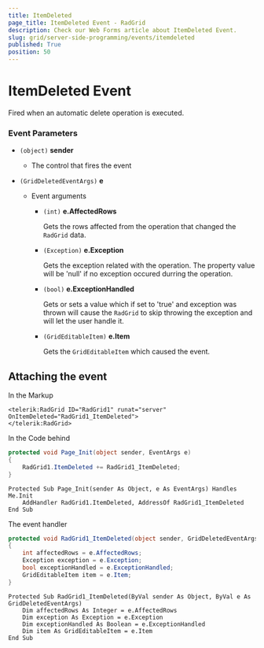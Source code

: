 ```yaml
---
title: ItemDeleted
page_title: ItemDeleted Event - RadGrid
description: Check our Web Forms article about ItemDeleted Event.
slug: grid/server-side-programming/events/itemdeleted
published: True
position: 50
---
```


# ItemDeleted Event

Fired when an automatic delete operation is executed.


### Event Parameters

* `(object)` **sender**

    * The control that fires the event

* `(GridDeletedEventArgs)` **e**

    * Event arguments 

        * `(int)` **e.AffectedRows**
            
            Gets the rows affected from the operation that changed the `RadGrid` data.

        * `(Exception)` **e.Exception**

            Gets the exception related with the operation. The property value will be 'null' if no exception occured durring the operation.
            
        * `(bool)` **e.ExceptionHandled**

            Gets or sets a value which if set to 'true' and exception was thrown will cause the `RadGrid` to skip throwing the exception and will let the user handle it.

        * `(GridEditableItem)` **e.Item**

            Gets the `GridEditableItem` which caused the event.

## Attaching the event

In the Markup

````ASP.NET
<telerik:RadGrid ID="RadGrid1" runat="server" OnItemDeleted="RadGrid1_ItemDeleted">
</telerik:RadGrid>
````

In the Code behind

````C#
protected void Page_Init(object sender, EventArgs e)
{
    RadGrid1.ItemDeleted += RadGrid1_ItemDeleted;
}
````
````VB
Protected Sub Page_Init(sender As Object, e As EventArgs) Handles Me.Init
    AddHandler RadGrid1.ItemDeleted, AddressOf RadGrid1_ItemDeleted
End Sub
````

The event handler

````C#
protected void RadGrid1_ItemDeleted(object sender, GridDeletedEventArgs e)
{
    int affectedRows = e.AffectedRows;
    Exception exception = e.Exception;
    bool exceptionHandled = e.ExceptionHandled;
    GridEditableItem item = e.Item;
}
````
````VB
Protected Sub RadGrid1_ItemDeleted(ByVal sender As Object, ByVal e As GridDeletedEventArgs)
    Dim affectedRows As Integer = e.AffectedRows
    Dim exception As Exception = e.Exception
    Dim exceptionHandled As Boolean = e.ExceptionHandled
    Dim item As GridEditableItem = e.Item
End Sub
````

  
